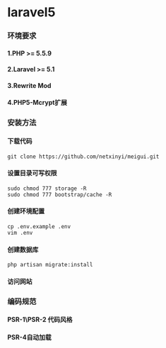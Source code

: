 # laravel5

### 环境要求
#### 1.PHP >= 5.5.9
#### 2.Laravel >= 5.1
#### 3.Rewrite Mod
#### 4.PHP5-Mcrypt扩展

### 安装方法
#### 下载代码
```
git clone https://github.com/netxinyi/meigui.git
```
#### 设置目录可写权限
```
sudo chmod 777 storage -R
sudo chmod 777 bootstrap/cache -R
```
#### 创建环境配置
```
cp .env.example .env
vim .env
```
#### 创建数据库
```
php artisan migrate:install 
```
#### 访问网站

### 编码规范
#### PSR-1\PSR-2 代码风格
#### PSR-4自动加载
